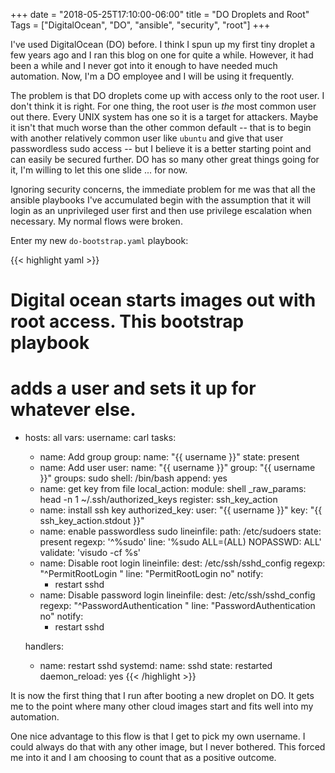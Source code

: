 +++
date = "2018-05-25T17:10:00-06:00"
title = "DO Droplets and Root"
Tags = ["DigitalOcean", "DO", "ansible", "security", "root"]
+++

I've used DigitalOcean (DO) before. I think I spun up my first tiny droplet a
few years ago and I ran this blog on one for quite a while. However, it had been
a while and I never got into it enough to have needed much automation. Now, I'm
a DO employee and I will be using it frequently.

The problem is that DO droplets come up with access only to the root user. I
don't think it is right. For one thing, the root user is *the* most common user
out there. Every UNIX system has one so it is a target for attackers. Maybe it
isn't that much worse than the other common default -- that is to begin with
another relatively common user like `ubuntu` and give that user passwordless
sudo access -- but I believe it is a better starting point and can easily be
secured further. DO has so many other great things going for it, I'm willing to
let this one slide ... for now.

Ignoring security concerns, the immediate problem for me was that all the
ansible playbooks I've accumulated begin with the assumption that it will login
as an unprivileged user first and then use privilege escalation when necessary.
My normal flows were broken.

Enter my new `do-bootstrap.yaml` playbook:

{{< highlight yaml >}}
# Digital ocean starts images out with root access. This bootstrap playbook
# adds a user and sets it up for whatever else.
- hosts: all
  vars:
    username: carl
  tasks:
  - name: Add group
    group:
      name: "{{ username }}"
      state: present
  - name: Add user
    user:
      name: "{{ username }}"
      group: "{{ username }}"
      groups: sudo
      shell: /bin/bash
      append: yes
  - name: get key from file
    local_action:
      module: shell
      _raw_params: head -n 1 ~/.ssh/authorized_keys
    register: ssh_key_action
  - name: install ssh key
    authorized_key:
      user: "{{ username }}"
      key: "{{ ssh_key_action.stdout }}"
  - name: enable passwordless sudo
    lineinfile:
      path: /etc/sudoers
      state: present
      regexp: '^%sudo'
      line: '%sudo ALL=(ALL) NOPASSWD: ALL'
      validate: 'visudo -cf %s'
  - name: Disable root login
    lineinfile:
      dest: /etc/ssh/sshd_config
      regexp: "^PermitRootLogin "
      line: "PermitRootLogin no"
    notify:
      - restart sshd
  - name: Disable password login
    lineinfile:
      dest: /etc/ssh/sshd_config
      regexp: "^PasswordAuthentication "
      line: "PasswordAuthentication no"
    notify:
      - restart sshd

  handlers:
    - name: restart sshd
      systemd:
        name: sshd
        state: restarted
        daemon_reload: yes
{{< /highlight >}}

It is now the first thing that I run after booting a new droplet on DO. It gets
me to the point where many other cloud images start and fits well into my
automation.

One nice advantage to this flow is that I get to pick my own username. I could
always do that with any other image, but I never bothered. This forced me into
it and I am choosing to count that as a positive outcome.
